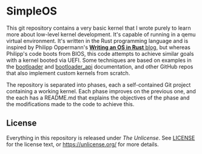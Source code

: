 # SimpleOS

This git repository contains a very basic kernel that I wrote purely to learn more about low-level kernel development. It's capable of running in a qemu virtual environment. It's written in the Rust programming language and is inspired by Philipp Oppermann's [__Writing an OS in Rust__ blog](https://os.phil-opp.com/), but whereas Philipp's code boots from BIOS, this code attempts to achieve similar goals with a kernel booted via UEFI. Some techniques are based on examples in the [bootloader](https://docs.rs/bootloader/latest/bootloader/) and [bootloader_api](https://docs.rs/bootloader_api/latest/bootloader_api/) documentation, and other GitHub repos that also implement custom kernels from scratch.

The repository is separated into phases, each a self-contained Git project containing a working kernel. Each phase improves on the previous one, and the each has a README.md that explains the objectives of the phase and the modifications made to the code to achieve this.

## License

Everything in this repository is released under _The Unlicense_. See [LICENSE](LICENSE) for the license text, or https://unlicense.org/ for more details.
